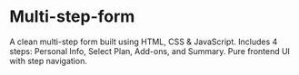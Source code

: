 # Multi-step-form
A clean multi-step form built using HTML, CSS &amp; JavaScript.   Includes 4 steps: Personal Info, Select Plan, Add-ons, and Summary.   Pure frontend UI with step navigation.
